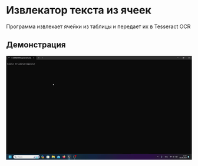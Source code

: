 # Извлекатор текста из ячеек

Программа извлекает ячейки из таблицы и передает их в Tesseract OCR

## Демонстрация

![demonstration](https://github.com/RomanChaganov/cell-extractor-with-tesseract/blob/main/GIF/demonstration.gif)
